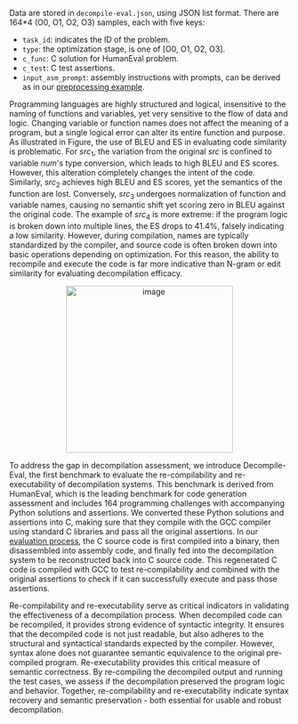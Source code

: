 Data are stored in ``decompile-eval.json``, using JSON list format. There are 164*4 (O0, O1, O2, O3) samples, each with five keys:

*   ``task_id``: indicates the ID of the problem.
*   ``type``: the optimization stage, is one of [O0, O1, O2, O3].
*   ``c_func``: C solution for HumanEval problem. 
*   ``c_test``: C test assertions.
*   ``input_asm_prompt``: assembly instructions with prompts, can be derived as in our [preprocessing example](https://github.com/albertan017/LLM4Decompile/blob/main/README.md#3-how-to-use-the-model).

Programming languages are highly structured and logical, insensitive to the naming of functions and variables, yet very sensitive to the flow of data and logic. Changing variable or function names does not affect the meaning of a program, but a single logical error can alter its entire function and purpose.
As illustrated in Figure, the use of BLEU and ES in evaluating code similarity is problematic. 
For $src_1$, the variation from the original $src$ is confined to variable $num$'s type conversion, which leads to high BLEU and ES scores. However, this alteration completely changes the intent of the code. Similarly, $src_2$ achieves high BLEU and ES scores, yet the semantics of the function are lost. Conversely, $src_3$ undergoes normalization of function and variable names, causing no semantic shift yet scoring zero in BLEU against the original code. The example of $src_4$ is more extreme: if the program logic is broken down into multiple lines, the ES drops to 41.4\%, falsely indicating a low similarity. However, during compilation, names are typically standardized by the compiler, and source code is often broken down into basic operations depending on optimization. For this reason, the ability to recompile and execute the code is far more indicative than N-gram or edit similarity for evaluating decompilation efficacy.

<p align="center">
<img src="https://github.com/albertan017/LLM4Decompile/blob/main/samples/case.png" alt="image" width="300" height="auto">
</p>

To address the gap in decompilation assessment, we introduce Decompile-Eval, the first benchmark to evaluate the re-compilability and re-executability of decompilation systems. This benchmark is derived from HumanEval, which is the leading benchmark for code generation assessment and includes 164 programming challenges with accompanying Python solutions and assertions. We converted these Python solutions and assertions into C, making sure that they compile with the GCC compiler using standard C libraries and pass all the original assertions. In our [evaluation process](https://github.com/albertan017/LLM4Decompile/blob/main/samples/case.png), the C source code is first compiled into a binary, then disassembled into assembly code, and finally fed into the decompilation system to be reconstructed back into C source code. This regenerated C code is compiled with GCC to test re-compilability and combined with the original assertions to check if it can successfully execute and pass those assertions. 

Re-compilability and re-executability serve as critical indicators in validating the effectiveness of a decompilation process. When decompiled code can be recompiled, it provides strong evidence of syntactic integrity. It ensures that the decompiled code is not just readable, but also adheres to the structural and syntactical standards expected by the compiler. 
However, syntax alone does not guarantee semantic equivalence to the original pre-compiled program. Re-executability provides this critical measure of semantic correctness. By re-compiling the decompiled output and running the test cases, we assess if the decompilation preserved the program logic and behavior.
Together, re-compilability and re-executability indicate syntax recovery and semantic preservation - both essential for usable and robust decompilation.

